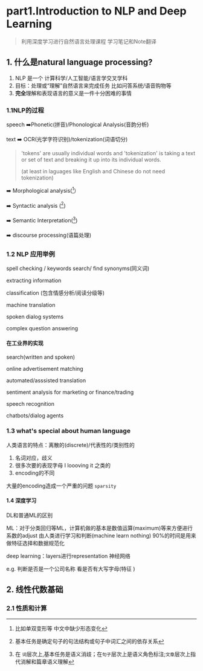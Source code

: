 # part1.Introduction to NLP and Deep Learning

>  利用深度学习进行自然语言处理课程 学习笔记和Note翻译

##  1. 什么是natural language processing?

1. NLP 是一个 计算科学/人工智能/语言学交叉学科
2. 目标：处理或“理解”自然语言来完成任务 比如问答系统/语音购物等
3. **完全**理解和表现语言的意义是一件十分困难的事情

### 1.1NLP的过程

speech :arrow_right:Phonetic(拼音)/Phonological Analysis(音韵分析)

text :arrow_right: OCR(光学字符识别)/tokenization(词语切分)

>  'tokens' are usually individual words and 'tokenization' is taking a text or set of text and breaking it up into its individual words.
>
>  (at least in laguages like English and Chinese do not need tokenization)

:arrow_right: Morphological analysis([^形态分析]）

[^形态分析]: 比如单双变形等 中文中缺少形态变化

:arrow_right: Syntactic analysis ([^句法分析])

[^句法分析]: 基本任务是确定句子的句法结构或句子中词汇之间的依存关系

 :arrow_right: Semantic Interpretation([^语义分析])

[^语义分析]: 在 `词`层次上,基本任务是语义消歧；在`句子`层次上是语义角色标注;`文章`层次上指代消解和篇章语义理解

:arrow_right: discourse processing(语篇处理)

### 1.2 NLP 应用举例

spell checking / keywords search/ find synonyms(同义词)

extracting information 

classification (包含情感分析/阅读分级等)

machine translation

spoken dialog systems

complex question answering

#### 在工业界的实现

search(written and spoken)

online advertisement matching

automated/asssisted translation

sentiment analysis for marketing or finance/trading

speech recognition

chatbots/dialog agents

### 1.3 what's special about human language

人类语言的特点：离散的(discrete)/代表性的/类别性的

1. 名词对应，歧义
2. 很多次要的表现字母 I loooving it 之类的
3. encoding的不同

大量的encoding造成一个严重的问题 `sparsity`

#### 1.4 深度学习

DL和普通ML的区别

ML：对于分类回归等ML，计算机做的基本是数值运算(maximum)等来方便进行系数的adjust 由人类进行学习和判断(machine learn nothing) 90%的时间是用来做特征选择和数据规范化

deep learning：layers进行representation 神经网络

e.g. 判断是否是一个公司名称 看是否有大写字母(特征 )

## 2. 线性代数基础 

### 2.1 性质和计算  
